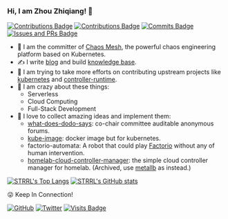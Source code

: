 ### Hi, I am Zhou Zhiqiang! 👋

[![Contributions Badge](https://badges.strrl.dev/contributions/all/STRRL)](https://badges.strrl.dev)
[![Contributions Badge](https://badges.strrl.dev/contributions/weekly/STRRL)](https://badges.strrl.dev)
[![Commits Badge](https://badges.strrl.dev/commits/weekly/STRRL)](https://badges.strrl.dev)
[![Issues and PRs Badge](https://badges.strrl.dev/issues-and-prs/weekly/STRRL)](https://badges.strrl.dev)

<!--
**STRRL/STRRL** is a ✨ _special_ ✨ repository because its `README.md` (this file) appears on your GitHub a.

Here are some ideas to get you started:

- 🔭 I’m currently working on ...
- 🌱 I’m currently learning ...
- 👯 I’m looking to collaborate on ...
- 🤔 I’m looking for help with ...
- 💬 Ask me about ...
- 📫 How to reach me: ...
- 😄 Pronouns: ...
- ⚡ Fun fact: ...
-->

- 👷 I am the committer of [Chaos Mesh](https://github.com/chaos-mesh/chaos-mesh), the powerful chaos engineering platform based on Kubernetes.
- ✍️ I write [blog](https://strrl.dev) and build [knowledge base](https://whatiknown.strrl.dev).
- 🌱 I am trying to take more efforts on contributing upstream projects like [kubernetes](https://github.com/kubernetes/kubernetes) and [controller-runtime](https://github.com/kubernetes-sigs/controller-runtime).
- 🤩 I am crazy about these things:
  - Serverless
  - Cloud Computing
  - Full-Stack Development
- 🔭 I love to collect amazing ideas and implement them:
  - [what-does-dodo-says](https://github.com/dodo-says/what-does-dodo-say): co-chair committee auditable anonymous forums.
  - [kube-image](https://github.com/strrl/kubectl-image): docker image but for kubernetes.
  - factorio-automata: A robot that could play [Factorio](https://www.factorio.com/) without any of human intervention.
  - [homelab-cloud-controller-manager](https://github.com/STRRL/homelab-cloud-controller-manager): the simple cloud controller manager for homelab. (Archived, use [metallb](https://github.com/metallb/metallb) as instead.)

[![STRRL's Top Langs](https://github-readme-stats.vercel.app/api/top-langs/?username=STRRL&theme=github_dark&hide=python)](https://github.com/anuraghazra/github-readme-stats)
[![STRRL's GitHub stats](https://github-readme-stats.vercel.app/api?username=STRRL&theme=github_dark)](https://github.com/anuraghazra/github-readme-stats)

😜 Keep In Connection!

[![GitHub](https://img.shields.io/github/followers/STRRL?logo=github&style=flat-square)](https://github.com/strrl)
[![Twitter](https://img.shields.io/twitter/follow/strrlthedev?logo=twitter&style=flat-square)](https://twitter.com/strrlthedev)
[![Visits Badge](https://badges.strrl.dev/visits/STRRL/STRRL?style=flat-square)](https://badges.strrl.dev)
